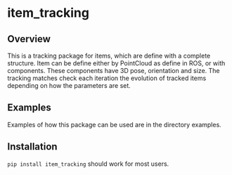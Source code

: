# item_tracking

## Overview
This is a tracking package for items, which are define with a complete structure.
Item can be define either by PointCloud as define in ROS, or with components.
These components have 3D pose, orientation and size.
The tracking matches check each iteration the evolution of tracked items depending on how the parameters are set.

## Examples
Examples of how this package can be used are in the directory examples.

## Installation
`pip install item_tracking` should work for most users.
